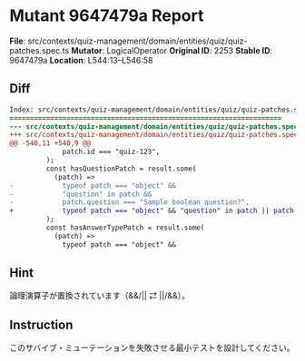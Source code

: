 # Mutant 9647479a Report

**File**: src/contexts/quiz-management/domain/entities/quiz/quiz-patches.spec.ts
**Mutator**: LogicalOperator
**Original ID**: 2253
**Stable ID**: 9647479a
**Location**: L544:13–L546:58

## Diff

```diff
Index: src/contexts/quiz-management/domain/entities/quiz/quiz-patches.spec.ts
===================================================================
--- src/contexts/quiz-management/domain/entities/quiz/quiz-patches.spec.ts	original
+++ src/contexts/quiz-management/domain/entities/quiz/quiz-patches.spec.ts	mutated #2253
@@ -540,11 +540,9 @@
             patch.id === "quiz-123",
         );
         const hasQuestionPatch = result.some(
           (patch) =>
-            typeof patch === "object" &&
-            "question" in patch &&
-            patch.question === "Sample boolean question?",
+            typeof patch === "object" && "question" in patch || patch.question === "Sample boolean question?",
         );
         const hasAnswerTypePatch = result.some(
           (patch) =>
             typeof patch === "object" &&
```

## Hint

論理演算子が置換されています（&&/|| ⇄ ||/&&）。

## Instruction

このサバイブ・ミューテーションを失敗させる最小テストを設計してください。
